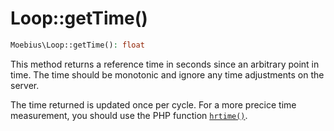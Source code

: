 # Loop::getTime()

```php
Moebius\Loop::getTime(): float
```

This method returns a reference time in seconds since an arbitrary point in time. 
The time should be monotonic and ignore any time adjustments on the server.

The time returned is updated once per cycle. For a more precice time measurement,
you should use the PHP function [`hrtime()`](https://www.php.net/manual/en/function.hrtime.php).
